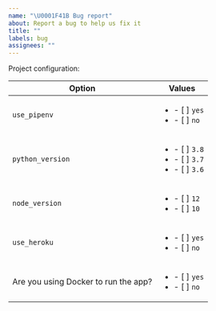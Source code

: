 ```yaml
---
name: "\U0001F41B Bug report"
about: Report a bug to help us fix it
title: ""
labels: bug
assignees: ""
---
```


<!--
Thank you for helping make this project better!

Please provide minimum reproducible examples and screenshots where relevant.
Always feel free to submit PRs for any bugs you discover.

Additionally, please complete the following section with the options you used to generate the project where you observe the bug.
-->

Project configuration:

|      Option                              |                                Values                                 |
|------------------------------------------|-----------------------------------------------------------------------|
| `use_pipenv`                             | <ul><li>- [ ] `yes`</li><li>- [ ] `no`</li></ul>                      |
| `python_version`                         | <ul><li>- [ ] `3.8`</li><li>- [ ] `3.7`</li><li>- [ ] `3.6`</li></ul> |
| `node_version`                           | <ul><li>- [ ] `12`</li><li>- [ ] `10`</li></ul>                       |
| `use_heroku`                             | <ul><li>- [ ] `yes`</li><li>- [ ] `no`</li></ul>                      |
| Are you using Docker to run the app?     | <ul><li>- [ ] `yes`</li><li>- [ ] `no`</li></ul>                      |
